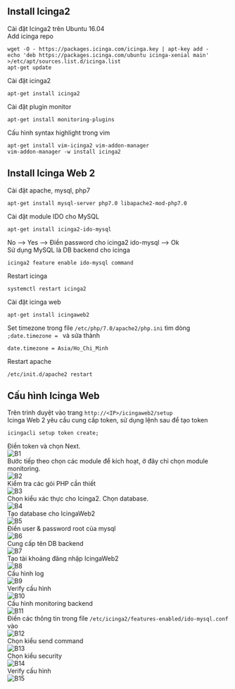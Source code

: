 ## Install Icinga2
Cài đặt Icinga2 trên Ubuntu 16.04  
Add icinga repo  
```
wget -O - https://packages.icinga.com/icinga.key | apt-key add -
echo 'deb https://packages.icinga.com/ubuntu icinga-xenial main' >/etc/apt/sources.list.d/icinga.list
apt-get update
```
Cài đặt icinga2  
```
apt-get install icinga2
```
Cài đặt plugin monitor  
```
apt-get install monitoring-plugins
```
Cấu hình syntax highlight trong vim
```
apt-get install vim-icinga2 vim-addon-manager
vim-addon-manager -w install icinga2
```

## Install Icinga Web 2
Cài đặt apache, mysql, php7
```
apt-get install mysql-server php7.0 libapache2-mod-php7.0
```
Cài đặt module IDO cho MySQL
```
apt-get install icinga2-ido-mysql
```
No --> Yes --> Điền password cho icinga2 ido-mysql --> Ok  
Sử dụng MySQL là DB backend cho icinga  
```
icinga2 feature enable ido-mysql command
```
Restart icinga
```
systemctl restart icinga2
```
Cài đặt icinga web
```
apt-get install icingaweb2
```
Set timezone trong file `/etc/php/7.0/apache2/php.ini` tìm dòng `;date.timezone = ` và sửa thành
```
date.timezone = Asia/Ho_Chi_Minh
```
Restart apache
```
/etc/init.d/apache2 restart
```

## Cấu hình Icinga Web
Trên trình duyệt vào trang `http://<IP>/icingaweb2/setup`  
Icinga Web 2 yêu cầu cung cấp token, sử dụng lệnh sau để tạo token  
```
icingacli setup token create;
```
Điền token và chọn Next.  
![B1](picture/B1.png)  
Bước tiếp theo chọn các module để kích hoạt, ở đây chỉ chọn module monitoring.  
![B2](picture/B2.png)  
Kiểm tra các gói PHP cần thiết  
![B3](picture/B3.png)  
Chọn kiểu xác thực cho Icinga2. Chọn database.  
![B4](picture/B4.png)  
Tạo database cho IcingaWeb2  
![B5](picture/B5.png)  
Điền user & password root của mysql  
![B6](picture/B6.png)  
Cung cấp tên DB backend  
![B7](picture/B7.png)  
Tạo tài khoảng đăng nhập IcingaWeb2  
![B8](picture/B8.png)  
Cấu hình log  
![B9](picture/B9.png)  
Verify cấu hình  
![B10](picture/B10.png)  
Cấu hình monitoring backend  
![B11](picture/B11.png)  
Điền các thông tin trong file `/etc/icinga2/features-enabled/ido-mysql.conf` vào  
![B12](picture/B12.png)  
Chọn kiểu send command  
![B13](picture/B13.png)  
Chọn kiểu security  
![B14](picture/B14.png)  
Verify cấu hình  
![B15](picture/B15.png)  


